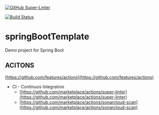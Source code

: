 
[![GitHub Super-Linter](https://github.com/javaspringlab/springBootTemplate/workflows/Lint%20Code%20Base/badge.svg)](https://github.com/marketplace/actions/super-linter)

[![Build Status](https://travis-ci.com/SonarSource/sonarcloud-github-action.svg?branch=master)](https://travis-ci.com/SonarSource/sonarcloud-github-action)

# springBootTemplate
Demo project for Spring Boot

## ACITONS

[https://github.com/features/actions](https://github.com/features/actions)
* CI - Continuos Integration
    * [https://github.com/marketplace/actions/super-linter](https://github.com/marketplace/actions/super-linter)
    * [https://github.com/marketplace/actions/sonarcloud-scan](https://github.com/marketplace/actions/sonarcloud-scan)